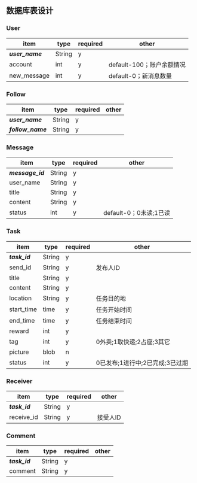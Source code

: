 ## 数据库表设计

### User
item | type | required | other
---- | --- | --- | ---
***user_name*** | String | y |
account | int | y | default-100；账户余额情况
new_message | int | y | default-0；新消息数量

### Follow
item | type | required | other
---- | --- | --- | ---
***user_name*** | String | y |
***follow_name*** |  String | y |

### Message
item | type | required | other
---- | --- | --- | ---
***message_id*** |  String | y | 
user_name | String | y |
title | String | y | 
content | String | y | 
status | int | y | default-0；0未读;1已读 

### Task
item | type | required | other
---- | --- | --- | ---
***task_id*** | String | y |
send_id | String | y | 发布人ID
title |  String | y | 
content | String | y | 
location | String | y | 任务目的地
start_time | time | y | 任务开始时间
end_time | time | y | 任务结束时间
reward |  int | y | 
tag | int | y | 0外卖;1取快递;2占座;3其它 
picture | blob | n |
status | int | y | 0已发布;1进行中;2已完成;3已过期

### Receiver
item | type | required | other
---- | --- | --- | ---
***task_id*** | String | y |
receive_id | String | y | 接受人ID

### Comment
item | type | required | other
---- | --- | --- | ---
***task_id*** | String | y |
comment | String | y |
